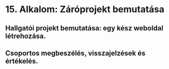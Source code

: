 # 15. Alkalom: Záróprojekt bemutatása

## Hallgatói projekt bemutatása: egy kész weboldal létrehozása.
## Csoportos megbeszélés, visszajelzések és értékelés.